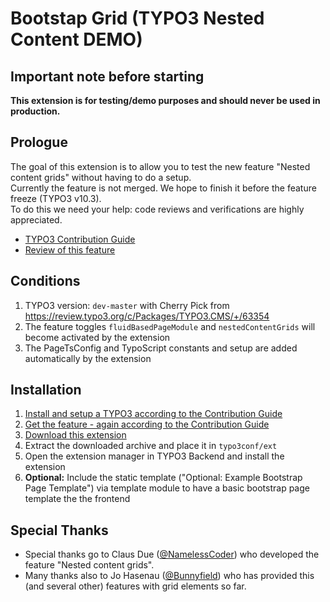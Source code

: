 # Bootstap Grid (TYPO3 Nested Content DEMO)

## Important note before starting

**This extension is for testing/demo purposes and should never be used in production.**

## Prologue

The goal of this extension is to allow you to test the new feature "Nested content grids" without having to do a setup.\
Currently the feature is not merged. We hope to finish it before the feature freeze (TYPO3 v10.3).\
To do this we need your help: code reviews and verifications are highly appreciated.
* [TYPO3 Contribution Guide](https://docs.typo3.org/m/typo3/guide-contributionworkflow/master/en-us/)
* [Review of this feature](https://review.typo3.org/c/Packages/TYPO3.CMS/+/63354/)

## Conditions

1. TYPO3 version: `dev-master` with Cherry Pick from https://review.typo3.org/c/Packages/TYPO3.CMS/+/63354
1. The feature toggles `fluidBasedPageModule` and `nestedContentGrids` will become activated by the extension
1. The PageTsConfig and TypoScript constants and setup are added automatically by the extension

## Installation

1. [Install and setup a TYPO3 according to the Contribution Guide](https://docs.typo3.org/m/typo3/guide-contributionworkflow/master/en-us/Setup/SetupTypo3.html)
1. [Get the feature - again according to the Contribution Guide](https://docs.typo3.org/m/typo3/guide-contributionworkflow/master/en-us/HandlingAPatch/CherryPick.html)
1. [Download this extension](https://github.com/kevin-appelt/bootstrapgrid/archive/master.zip)
1. Extract the downloaded archive and place it in `typo3conf/ext`
1. Open the extension manager in TYPO3 Backend and install the extension
1. **Optional:** Include the static template ("Optional: Example Bootstrap Page Template") via template module to have a
basic bootstrap page template the the frontend

## Special Thanks

* Special thanks go to Claus Due ([@NamelessCoder](https://github.com/NamelessCoder)) who developed the feature "Nested
content grids".
* Many thanks also to Jo Hasenau ([@Bunnyfield](https://github.com/Bunnyfield)) who has provided this (and several
other) features with grid elements so far.
